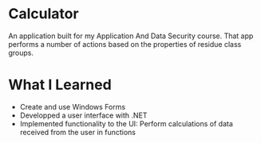 # Calculator

An application built for my Application And Data Security course. That app performs a number of actions based on the properties of residue class groups.

# What I Learned

* Create and use Windows Forms
* Developped a user interface with .NET
* Implemented functionality  to the UI: Perform calculations of data received from the user in functions
